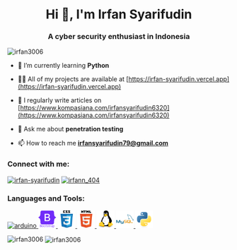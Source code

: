 <h1 align="center">Hi 👋, I'm Irfan Syarifudin</h1>
<h3 align="center">A cyber security enthusiast in Indonesia</h3>

<p align="left"> <img src="https://komarev.com/ghpvc/?username=irfan3006&label=Profile%20Views&color=e100ff&style=plastic" alt="irfan3006" /> </p>

- 🌱 I’m currently learning **Python**

- 👨‍💻 All of my projects are available at [https://irfan-syarifudin.vercel.app](https://irfan-syarifudin.vercel.app)

- 📝 I regularly write articles on [https://www.kompasiana.com/irfansyarifudin6320](https://www.kompasiana.com/irfansyarifudin6320)

- 💬 Ask me about **penetration testing**

- 📫 How to reach me **irfansyarifudin79@gmail.com**

<h3 align="left">Connect with me:</h3>
<p align="left">
<a href="https://linkedin.com/in/irfan-syarifudin" target="blank"><img align="center" src="https://raw.githubusercontent.com/rahuldkjain/github-profile-readme-generator/master/src/images/icons/Social/linked-in-alt.svg" alt="irfan-syarifudin" height="30" width="40" /></a>
<a href="https://instagram.com/irfann_404" target="blank"><img align="center" src="https://raw.githubusercontent.com/rahuldkjain/github-profile-readme-generator/master/src/images/icons/Social/instagram.svg" alt="irfann_404" height="30" width="40" /></a>
</p>

<h3 align="left">Languages and Tools:</h3>
<p align="left"> <a href="https://www.arduino.cc/" target="_blank" rel="noreferrer"> <img src="https://cdn.worldvectorlogo.com/logos/arduino-1.svg" alt="arduino" width="40" height="40"/> </a> <a href="https://getbootstrap.com" target="_blank" rel="noreferrer"> <img src="https://raw.githubusercontent.com/devicons/devicon/master/icons/bootstrap/bootstrap-plain-wordmark.svg" alt="bootstrap" width="40" height="40"/> </a> <a href="https://www.w3schools.com/css/" target="_blank" rel="noreferrer"> <img src="https://raw.githubusercontent.com/devicons/devicon/master/icons/css3/css3-original-wordmark.svg" alt="css3" width="40" height="40"/> </a> <a href="https://www.w3.org/html/" target="_blank" rel="noreferrer"> <img src="https://raw.githubusercontent.com/devicons/devicon/master/icons/html5/html5-original-wordmark.svg" alt="html5" width="40" height="40"/> </a> <a href="https://www.linux.org/" target="_blank" rel="noreferrer"> <img src="https://raw.githubusercontent.com/devicons/devicon/master/icons/linux/linux-original.svg" alt="linux" width="40" height="40"/> </a> <a href="https://www.mysql.com/" target="_blank" rel="noreferrer"> <img src="https://raw.githubusercontent.com/devicons/devicon/master/icons/mysql/mysql-original-wordmark.svg" alt="mysql" width="40" height="40"/> </a> <a href="https://www.python.org" target="_blank" rel="noreferrer"> <img src="https://raw.githubusercontent.com/devicons/devicon/master/icons/python/python-original.svg" alt="python" width="40" height="40"/> </a> </p>

<p><img align="left" src="https://github-readme-stats.vercel.app/api/top-langs?username=irfan3006&show_icons=true&title_color=ffffff&text_color=ffffff&bg_color=0d1117&locale=en&layout=compact" alt="irfan3006" /></p>

<p>&nbsp;<img align="center" src="https://github-readme-stats.vercel.app/api?username=irfan3006&show_icons=true&theme=tokyonight&title_color=ffffff&text_color=ffffff&bg_color=0d1117&locale=en" alt="irfan3006" /></p>
